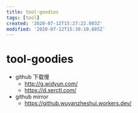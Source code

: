 ```yaml
---
title: tool-goodies
tags: [tool]
created: '2020-07-12T15:27:22.003Z'
modified: '2020-07-12T15:30:10.685Z'
---
```


# tool-goodies

- github 下载慢
  - http://g.widyun.com/
  - https://d.serctl.com/
- github mirror
  - https://github.wuyanzheshui.workers.dev/
